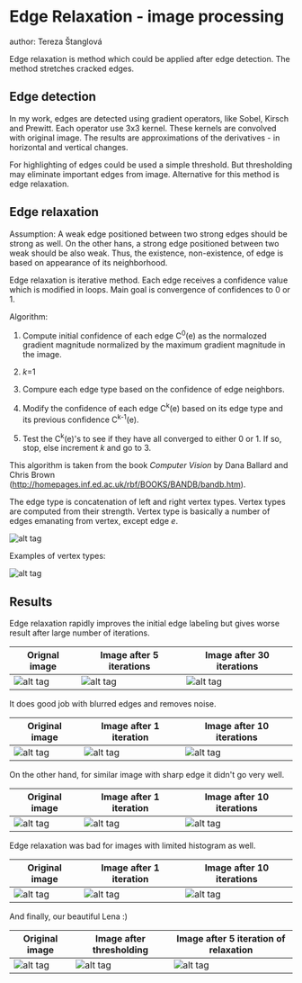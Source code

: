 Edge Relaxation - image processing
======================
author: Tereza Štanglová

Edge relaxation is method which could be applied after edge detection. The method stretches cracked edges.

Edge detection
--------------
In my work, edges are detected using gradient operators, like Sobel, Kirsch and Prewitt. Each operator use 3x3 kernel. These kernels are convolved with original image. The results are approximations of the derivatives - in horizontal and vertical changes.

For highlighting of edges could be used a simple threshold. But thresholding may eliminate important edges from image. Alternative for this method is edge relaxation.

Edge relaxation
---------------
Assumption: A weak edge positioned between two strong edges should be strong as well. On the other hans, a strong edge positioned between two weak should be also weak. 
Thus, the existence, non-existence, of edge is based on appearance of its neighborhood.

Edge relaxation is iterative method. Each edge receives a confidence value which is modified in loops. Main goal is convergence of confidences to 0 or 1.

Algorithm:

1. Compute initial confidence of each edge C<sup>0</sup>(e) as the normalozed gradient magnitude normalized by the maximum gradient magnitude in the image.

2. *k*=1

3. Compure each edge type based on the confidence of edge neighbors.

4. Modify the confidence of each edge C<sup>k</sup>(e) based on its edge type and its previous confidence C<sup>k-1</sup>(e).

5. Test the C<sup>k</sup>(e)'s to see if they have all converged to either 0 or 1. If so, stop, else increment *k* and go to 3.

This algorithm is taken from the book *Computer Vision* by Dana Ballard and Chris Brown (http://homepages.inf.ed.ac.uk/rbf/BOOKS/BANDB/bandb.htm).

The edge type is concatenation of left and right vertex types. Vertex types are computed from their strength. Vertex type is basically a number of edges emanating from vertex, except edge *e*.

![alt tag](https://cloud.githubusercontent.com/assets/5311408/8393742/e8c1c03c-1d1d-11e5-896c-f4d93d488b87.png)

Examples of vertex types:

![alt tag](https://cloud.githubusercontent.com/assets/5311408/8393768/b07ec188-1d1e-11e5-910a-e3acc7619829.png)

Results
-------
Edge relaxation rapidly improves the initial edge labeling but gives worse result after large number of iterations.

Orignal image | Image after 5 iterations | Image after 30 iterations
------------- | ------------------------ | --------------------------
![alt tag](https://cloud.githubusercontent.com/assets/5311408/8393793/ce02c078-1d1f-11e5-8d97-9a11d2b8475a.PNG) | ![alt tag](https://cloud.githubusercontent.com/assets/5311408/8393795/e35cecf0-1d1f-11e5-938e-ab14c753a7a6.PNG) | ![alt tag](https://cloud.githubusercontent.com/assets/5311408/8393796/ebf3c92e-1d1f-11e5-820a-4bc6c13b631b.PNG)

It does good job with blurred edges and removes noise.

Original image | Image after 1 iteration | Image after 10 iterations
-------------- | ----------------------- | -------------------------
![alt tag](https://cloud.githubusercontent.com/assets/5311408/8393810/859e8ee2-1d20-11e5-8262-06779b8edcc7.PNG) | ![alt tag](https://cloud.githubusercontent.com/assets/5311408/8393813/98eed7a4-1d20-11e5-88e8-719716d1f2f7.PNG) | ![alt tag](https://cloud.githubusercontent.com/assets/5311408/8393811/8d65fbce-1d20-11e5-9768-650ccc29a0db.PNG)

On the other hand, for similar image with sharp edge it didn't go very well.

Original image | Image after 1 iteration | Image after 10 iterations
-------------- | ----------------------- | -------------------------
![alt tag](https://cloud.githubusercontent.com/assets/5311408/8393830/60309c80-1d21-11e5-943a-e4ddda6a539d.PNG) | ![alt tag](https://cloud.githubusercontent.com/assets/5311408/8393831/663fd186-1d21-11e5-9e5a-ff6c587cbc73.PNG) | ![alt tag](https://cloud.githubusercontent.com/assets/5311408/8393832/69d9374c-1d21-11e5-841f-2f83d581beba.PNG)

Edge relaxation was bad for images with limited histogram as well.

Original image | Image after 1 iteration | Image after 10 iterations
-------------- | ----------------------- | -------------------------
![alt tag](https://cloud.githubusercontent.com/assets/5311408/8393841/9bd18574-1d21-11e5-9b9c-bee9801508da.PNG) | ![alt tag](https://cloud.githubusercontent.com/assets/5311408/8393844/a4b9c8ea-1d21-11e5-84fd-fe9059084046.PNG) | ![alt tag](https://cloud.githubusercontent.com/assets/5311408/8393853/f35041dc-1d21-11e5-8e84-562a9108c548.PNG)

And finally, our beautiful Lena :)

Original image | Image after thresholding | Image after 5 iteration of relaxation
-------------- | ------------------------ | -------------------------------------
![alt tag](https://cloud.githubusercontent.com/assets/5311408/8393866/4823652c-1d22-11e5-9f39-da8e523bcc7d.PNG) | ![alt tag](https://cloud.githubusercontent.com/assets/5311408/8393882/a1965b78-1d22-11e5-94a5-05e3bdf1961c.PNG) | ![alt tag](https://cloud.githubusercontent.com/assets/5311408/8393881/8a5b2786-1d22-11e5-87bb-23bd0e3f2c46.PNG)